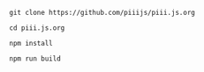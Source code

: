     git clone https://github.com/piiijs/piii.js.org

    cd piii.js.org

    npm install

    npm run build
